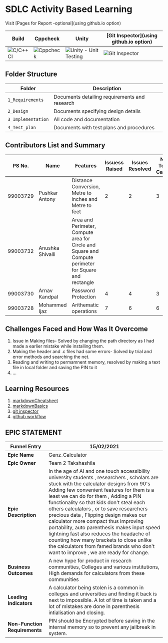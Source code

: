 # SDLC Activity Based Learning

Visit [Pages for Report -optional](using github.io option)

Build | Cppcheck | Unity | [Git Inspector](using github.io option)
------|----------|-------|--------------
![C/C++ CI](Badgelink) | ![Cppcheck](Badgelink) | ![Unity - Unit Testing](Badgelink) | ![Git Inspector](Badgelink)


## Folder Structure
Folder             | Description
-------------------| -----------------------------------------
`1_Requirements`   | Documents detailing requirements and research
`2_Design`         | Documents specifying design details
`3_Implementation` | All code and documentation
`4_Test_plan`      | Documents with test plans and procedures

## Contributors List and Summary

PS No. |  Name   |    Features    | Issuess Raised |Issues Resolved|No Test Cases|Test Case Pass
-------|---------|----------------|----------------|---------------|-------------|--------------
99003729 | Pushkar Antony  | Distance Conversion, Metre to inches and Metre to feet   | 2 | 2 | 3 |3     
99003732 | Anushka Shivalli | Area and Perimeter, Compute area for Circle and Square and Compute perimeter for Square and rectangle | 
99003730 | Arnav Kandpal  | Password Protection    | 4     | 4   |3   |3     
99003728 | Mohammed Ijaz  | Arithematic operations    | 7     | 6   |6   |6

## Challenges Faced and How Was It Overcome

1. Issue in Making files- Solved by changing the path directory as I had made a earlier mistake while installing them. 
2. Making the header and .c files had some errors- Solved by trial and error methods and searching the net.
3. Reading and writing to permamnent memory, resolved by making a text file in local folder and saving the PIN to it
4. ...

## Learning Resources
1. [markdownCheatsheet](https://github.com/adam-p/markdown-here/wiki/Markdown-Cheatsheet)
2. [markdownBasics](https://guides.github.com/features/mastering-markdown/)
3. [git inspector](https://github.com/ejwa/gitinspector.git)
4. [github workflow](https://docs.github.com/en/actions/learn-github-action)


## EPIC STATEMENT

|Funnel Entry  | 15/02/2021  |
|--|--|
| **Epic Name** | Genz_Calculator  |
|**Epic Owner**|Team 2 Takshashila|
|**Epic Description**|In the age of AI and one touch accessibility university students , researchers , scholars are stuck with the calculator designs from 90's Adding few convenient features for them is a least we can do for them , Adding a PIN functionality so that kids don't steal each others calculators , or to save researchers precious data , Flipping design makes our calculator more compact thus improving portability, auto parenthesis makes input speed lightning fast also reduces the headache of counting how many brackets to close unlike the calculators from famed brands who don't want to improve , we are ready for change. |
|**Business Outcomes**|A new hype for product in research communities, Colleges and various institutions, High demands for calculators from these communities|
|**Leading Indicators**|A calculator being stolen is a common in colleges and universities and finding it back is next to impossible. A lot of time is taken and a lot of mistakes are done in parenthesis intialisation and closing.|
|**Non-Function Requirements**|PIN should be Encrypted before saving in the internal memory so to prevent any jailbreak in system. 






